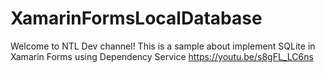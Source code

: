 # XamarinFormsLocalDatabase
Welcome to NTL Dev channel!
This is a sample about implement SQLite in Xamarin Forms
using Dependency Service
https://youtu.be/s8gFL_LC6ns
